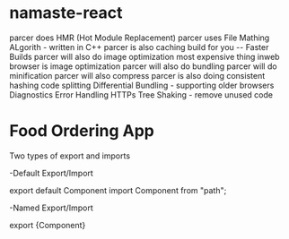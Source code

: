 # namaste-react

parcer does HMR (Hot Module Replacement)
parcer uses File Mathing ALgorith - written in C++
parcer is also caching build for you -- Faster Builds
parcer will also do image optimization
most expensive thing inweb browser is image optimization
parcer will also do bundling
parcer will do minification
parcer will also compress
parcer is also doing consistent hashing
code splitting
Differential Bundling - supporting older browsers
Diagnostics
Error Handling
HTTPs
Tree Shaking - remove unused code

# Food Ordering App

Two types of export and imports

-Default Export/Import

export default Component
import Component from "path";

-Named Export/Import

export {Component}